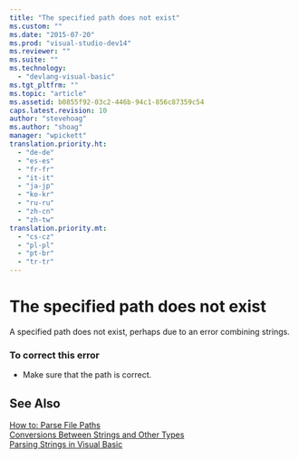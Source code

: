 ```yaml
---
title: "The specified path does not exist"
ms.custom: ""
ms.date: "2015-07-20"
ms.prod: "visual-studio-dev14"
ms.reviewer: ""
ms.suite: ""
ms.technology: 
  - "devlang-visual-basic"
ms.tgt_pltfrm: ""
ms.topic: "article"
ms.assetid: b0855f92-03c2-446b-94c1-856c87359c54
caps.latest.revision: 10
author: "stevehoag"
ms.author: "shoag"
manager: "wpickett"
translation.priority.ht: 
  - "de-de"
  - "es-es"
  - "fr-fr"
  - "it-it"
  - "ja-jp"
  - "ko-kr"
  - "ru-ru"
  - "zh-cn"
  - "zh-tw"
translation.priority.mt: 
  - "cs-cz"
  - "pl-pl"
  - "pt-br"
  - "tr-tr"
---
```

# The specified path does not exist
A specified path does not exist, perhaps due to an error combining strings.  
  
### To correct this error  
  
-   Make sure that the path is correct.  
  
## See Also  
 [How to: Parse File Paths](../../visual-basic\developing-apps\programming\drives-directories-files/how-to-parse-file-paths.md)   
 [Conversions Between Strings and Other Types](../../visual-basic\programming-guide\language-features\data-types/conversions-between-strings-and-other-types.md)   
 [Parsing Strings in Visual Basic](http://msdn.microsoft.com/en-us/927a4b26-5388-458c-85d8-aaf0851457e3)